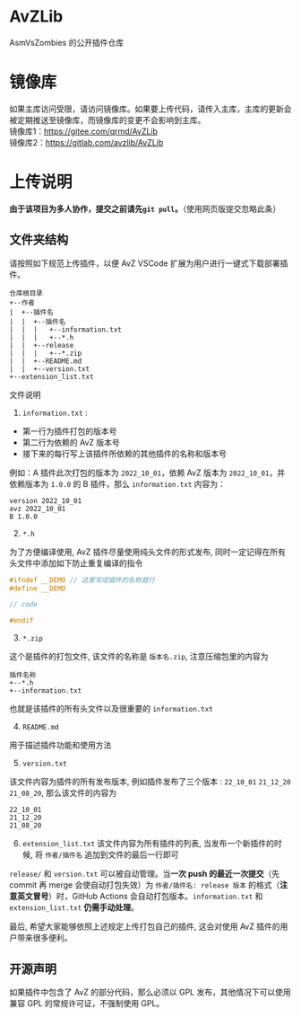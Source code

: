 <!--
 * @Coding: utf-8
 * @Author: vector-wlc
 * @Date: 2022-10-04 18:40:25
 * @Description: 
-->

# AvZLib

AsmVsZombies 的公开插件仓库

# 镜像库

如果主库访问受限，请访问镜像库。如果要上传代码，请传入主库，主库的更新会被定期推送至镜像库，而镜像库的变更不会影响到主库。  
镜像库1：https://gitee.com/qrmd/AvZLib  
镜像库2：https://gitlab.com/avzlib/AvZLib  

# 上传说明

**由于该项目为多人协作，提交之前请先`git pull`。**（使用网页版提交忽略此条）

## 文件夹结构

请按照如下规范上传插件，以便 AvZ VSCode 扩展为用户进行一键式下载部署插件。

```
仓库根目录
+--作者
|  +--插件名
|  |  +--插件名
|  |  |   +--information.txt
|  |  |   +--*.h
|  |  +--release
|  |  |   +--*.zip
|  |  +--README.md
|  |  +--version.txt  
+--extension_list.txt
```

文件说明

1. `information.txt` : 
* 第一行为插件打包的版本号
* 第二行为依赖的 AvZ 版本号
* 接下来的每行写上该插件所依赖的其他插件的名称和版本号

例如：A 插件此次打包的版本为 `2022_10_01`，依赖 AvZ 版本为 `2022_10_01`，并依赖版本为 `1.0.0`  的 B 插件，那么 `information.txt` 内容为：

```
version 2022_10_01
avz 2022_10_01
B 1.0.0
```

2. `*.h`

为了方便编译使用, AvZ 插件尽量使用纯头文件的形式发布, 同时一定记得在所有头文件中添加如下防止重复编译的指令

```C++
#ifndef __DEMO // 这里写成插件的名称就行 
#define __DEMO

// code

#endif
```

3. `*.zip`

这个是插件的打包文件, 该文件的名称是 `版本名.zip`, 注意压缩包里的内容为 

```
插件名称
+--*.h
+--information.txt
```

也就是该插件的所有头文件以及很重要的 `information.txt` 

4. `README.md`

用于描述插件功能和使用方法

5. `version.txt`

该文件内容为插件的所有发布版本, 例如插件发布了三个版本 : `22_10_01` `21_12_20` `21_08_20`,
那么该文件的内容为

```
22_10_01
21_12_20
21_08_20
```

6. `extension_list.txt`
   该文件内容为所有插件的列表, 当发布一个新插件的时候, 将 `作者/插件名` 追加到文件的最后一行即可

`release/` 和 `version.txt` 可以被自动管理。当**一次 push 的最近一次提交**（先 commit 再 merge 会使自动打包失效）为 `作者/插件名: release 版本` 的格式（**注意英文冒号**）时，GitHub Actions 会自动打包版本。`information.txt` 和 `extension_list.txt` **仍需手动处理**。

最后, 希望大家能够依照上述规定上传打包自己的插件, 这会对使用 AvZ 插件的用户带来很多便利。

## 开源声明

如果插件中包含了 AvZ 的部分代码，那么必须以 GPL 发布，其他情况下可以使用兼容 GPL 的常规许可证，不强制使用 GPL。

